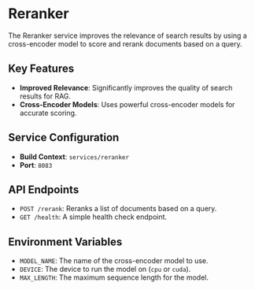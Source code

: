 # Reranker

The Reranker service improves the relevance of search results by using a cross-encoder model to score and rerank documents based on a query.

## Key Features

- **Improved Relevance**: Significantly improves the quality of search results for RAG.
- **Cross-Encoder Models**: Uses powerful cross-encoder models for accurate scoring.

## Service Configuration

- **Build Context**: `services/reranker`
- **Port**: `8083`

## API Endpoints

- `POST /rerank`: Reranks a list of documents based on a query.
- `GET /health`: A simple health check endpoint.

## Environment Variables

- `MODEL_NAME`: The name of the cross-encoder model to use.
- `DEVICE`: The device to run the model on (`cpu` or `cuda`).
- `MAX_LENGTH`: The maximum sequence length for the model.
